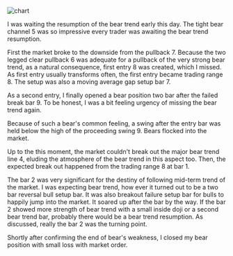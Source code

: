 ![chart](https://raw2.github.com/ryoqun/price-action-analysis/master/2014y02m14d/usdjpy-m15.png "")

I was waiting the resumption of the bear trend early this day.
 The tight bear channel 5 was so impressive every trader was awaiting the bear trend resumption.

First the market broke to the downside from the pullback 7.
Because the two legged clear pullback 6 was adequate for a pullback of the very strong bear trend, as a natural consequence, first entry 8 was created, which I missed. As first entry usually transforms often, the first entry became trading range 8. The setup was also a moving average gap setup bar 7.

As a second entry, I finally opened a bear position two bar after the failed break bar 9. To be honest, I was a bit feeling urgency of missing the bear trend again.

Because of such a bear's common feeling, a swing after the entry bar was held below the high of the proceeding swing 9. Bears flocked into the market.

Up to the this moment, the market couldn't break out the major bear trend line 4, eluding the atmosphere of the bear trend in this aspect too. Then, the expected break out happened from the trading range 8 at bar 1.

The bar 2 was very significant for the destiny of following mid-term trend of the market. I was expecting bear trend, how ever it turned out to be a two bar reversal bull setup bar. It was also breakout failure setup bar for bulls to happily jump into the market. It soared up after the bar by the way. If the bar 2 showed more strength of bear trend with a small inside doji or a second bear trend bar, probably there would be a bear trend resumption. As discussed, really the bar 2 was the turning point.

Shortly after confirming the end of bear's weakness, I closed my bear position with small loss with market order.
